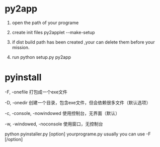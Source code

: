 # py2app

1. open the path of your programe
2. create init files 
   py2applet --make-setup   

3. if dist build path has been created ,your can delete them before your mission.
4. run 
   python setup.py py2app


# pyinstall 

-F, -onefile 打包成一个exe文件

-D, -onedir 创建一个目录，包含exe文件，但会依赖很多文件（默认选项）

-c, -console, -nowindowed 使用控制台，无界面（默认）

-w, -windowed, -noconsole 使用窗口，无控制台

python pyinstaller.py [option] yourprograme.py
  usually you can use -F [/option]
